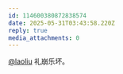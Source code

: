 ```yaml
---
id: 114600380872838574
date: 2025-05-31T03:43:58.220Z
reply: true
media_attachments: 0
---
```


[@laoliu](https://l22.org/@laoliu) 礼崩乐坏。

